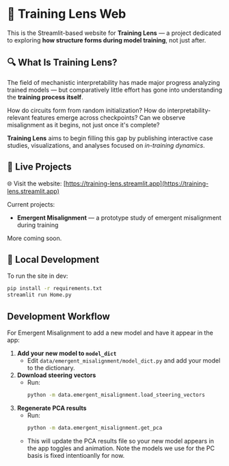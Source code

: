 # 🧠 Training Lens Web

This is the Streamlit-based website for **Training Lens** — a project dedicated to exploring **how structure forms during model training**, not just after.

## 🔍 What Is Training Lens?

The field of mechanistic interpretability has made major progress analyzing trained models — but comparatively little effort has gone into understanding the **training process itself**.

How do circuits form from random initialization?
How do interpretability-relevant features emerge across checkpoints?
Can we observe misalignment as it begins, not just once it's complete?

**Training Lens** aims to begin filling this gap by publishing interactive case studies, visualizations, and analyses focused on *in-training dynamics*.

## 🧪 Live Projects

🌐 Visit the website: [https://training-lens.streamlit.app](https://training-lens.streamlit.app)

Current projects:
- **Emergent Misalignment** — a prototype study of emergent misalignment during training

More coming soon.

## 🚀 Local Development

To run the site in dev:

```bash
pip install -r requirements.txt
streamlit run Home.py
```

## Development Workflow

For Emergent Misalignment to add a new model and have it appear in the app:

1. **Add your new model to `model_dict`**
   - Edit `data/emergent_misalignment/model_dict.py` and add your model to the dictionary.
2. **Download steering vectors**
   - Run:
     ```bash
     python -m data.emergent_misalignment.load_steering_vectors
     ```
3. **Regenerate PCA results**
   - Run:
     ```bash
     python -m data.emergent_misalignment.get_pca
     ```
   - This will update the PCA results file so your new model appears in the app toggles and animation. Note the models we use for the PC basis is fixed intentioanlly for now.